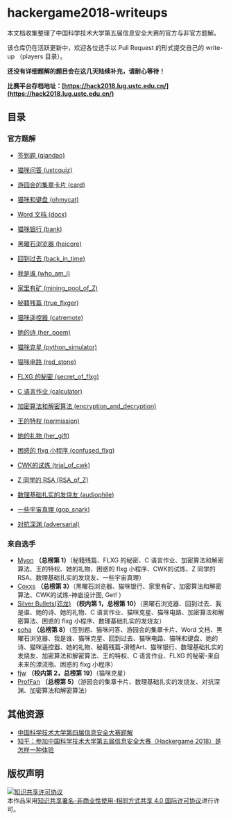 # hackergame2018-writeups

本文档收集整理了中国科学技术大学第五届信息安全大赛的官方与非官方题解。

该仓库仍在活跃更新中，欢迎各位选手以 Pull Request 的形式提交自己的 write-up （players 目录）。

**还没有详细题解的题目会在这几天陆续补充，请耐心等待！**

**比赛平台存档地址：[https://hack2018.lug.ustc.edu.cn/](https://hack2018.lug.ustc.edu.cn/)**

## 目录

### 官方题解

- [签到题 (qiandao)](official/qiandao/README.md)

- [猫咪问答 (ustcquiz)](official/ustcquiz/README.md)

- [游园会的集章卡片 (card)](official/card/README.md)

- [猫咪和键盘 (ohmycat)](official/ohmycat/README.md)

- [Word 文档 (docx)](official/docx/README.md)

- [猫咪银行 (bank)](official/bank/README.md)

- [黑曜石浏览器 (heicore)](official/heicore/README.md)

- [回到过去 (back_in_time)](official/back_in_time/README.md)

- [我是谁 (who_am_i)](official/who_am_i/README.md)

- [家里有矿 (mining_pool_of_Z)](official/mining_pool_of_Z/README.md)

- [秘籍残篇 (true_flxger)](official/true_flxger/README.md)

- [猫咪遥控器 (catremote)](official/catremote/README.md)

- [她的诗 (her_poem)](official/her_poem/README.md)

- [猫咪克星 (python_simulator)](official/python_simulator/README.md)

- [猫咪电路 (red_stone)](official/red_stone/README.md)

- [FLXG 的秘密 (secret_of_flxg)](official/secret_of_flxg/README.md)

- [C 语言作业 (calculator)](official/calculator/README.md)

- [加密算法和解密算法 (encryption_and_decryption)](official/encryption_and_decryption/README.md)

- [王的特权 (permission)](official/permission/README.md)

- [她的礼物 (her_gift)](official/her_gift/README.md)

- [困惑的 flxg 小程序 (confused_flxg)](official/confused_flxg/README.md)

- [CWK的试炼 (trial_of_cwk)](official/trial_of_cwk/README.md)

- [Z 同学的 RSA (RSA_of_Z)](official/RSA_of_Z/README.md)

- [数理基础扎实的发烧友 (audiophile)](official/audiophile/README.md)

- [一些宇宙真理 (gop_snark)](official/gop_snark/README.md)

- [对抗深渊 (adversarial)](official/adversarial/README.md)

### 来自选手

- [Myon](players/myon/README.md) **（总榜第 1）**（秘籍残篇、FLXG 的秘密、C 语言作业、加密算法和解密算法、王的特权、她的礼物、困惑的 flxg 小程序、CWK的试炼、Z 同学的 RSA、数理基础扎实的发烧友、一些宇宙真理）
- [Coxxs](players/coxxs/README.md) **（总榜第 3）**（黑曜石浏览器、猫咪银行、家里有矿、加密算法和解密算法、CWK的试炼-神庙设计图, Get! ）
- [Silver Bullets(邓龙)](players/dl/README.md) **（校内第 1，总榜第 10）**（黑曜石浏览器、回到过去、我是谁、她的诗、她的礼物、C 语言作业、猫咪克星、猫咪电路、加密算法和解密算法、困惑的 flxg 小程序、数理基础扎实的发烧友）
- [soha](https://soha.moe/post/ustc-ctf-2018-writeup.html) **（总榜第 8）**（签到题、猫咪问答、游园会的集章卡片、Word 文档、黑曜石浏览器、我是谁、猫咪克星、回到过去、猫咪电路、猫咪和键盘、她的诗、猫咪遥控器、她的礼物、秘籍残篇-滑稽Art、猫咪银行、数理基础扎实的发烧友、加密算法和解密算法、王的特权、C 语言作业、FLXG 的秘密-来自未来的漂流瓶、困惑的 flxg 小程序）
- [fjw](players/fjw/README.md) **（校内第 2，总榜第 19）**（猫咪克星）
- [ProfFan](players/ProfFan/README.md) **（总榜第 5）**（游园会的集章卡片、数理基础扎实的发烧友、对抗深渊、加密算法和解密算法）

## 其他资源

- [中国科学技术大学第四届信息安全大赛题解](https://volltin.gitbooks.io/hackergame2017-writeup/)
- [知乎：参加中国科学技术大学第五届信息安全大赛（Hackergame 2018）是怎样一种体验](https://www.zhihu.com/question/297850153)

## 版权声明
<a rel="license" href="http://creativecommons.org/licenses/by-nc-sa/4.0/"><img alt="知识共享许可协议" style="border-width:0" src="https://i.creativecommons.org/l/by-nc-sa/4.0/88x31.png" /></a><br />本作品采用<a rel="license" href="http://creativecommons.org/licenses/by-nc-sa/4.0/">知识共享署名-非商业性使用-相同方式共享 4.0 国际许可协议</a>进行许可。
